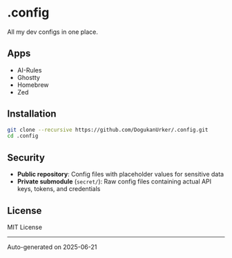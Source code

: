# .config

All my dev configs in one place.

## Apps

- AI-Rules
- Ghostty
- Homebrew
- Zed

## Installation

```bash
git clone --recursive https://github.com/DogukanUrker/.config.git
cd .config
```

## Security

- **Public repository**: Config files with placeholder values for sensitive data
- **Private submodule** (`secret/`): Raw config files containing actual API keys, tokens, and credentials

## License

MIT License

---

Auto-generated on 2025-06-21